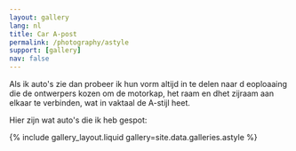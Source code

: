 ```yaml
---
layout: gallery
lang: nl
title: Car A-post
permalink: /photography/astyle
support: [gallery]
nav: false
---
```


Als ik auto's zie dan probeer ik hun vorm altijd in te delen naar d eoploaaing die de
ontwerpers kozen om de motorkap, het raam en dhet zijraam aan elkaar te verbinden,
wat in vaktaal de A-stijl heet.

Hier zijn wat auto's die ik heb gespot:

{% include gallery_layout.liquid gallery=site.data.galleries.astyle %}
